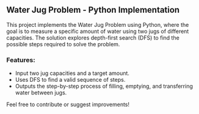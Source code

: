 
## Water Jug Problem - Python Implementation

This project implements the Water Jug Problem using Python, where the goal is to measure a specific amount of water using two jugs of different capacities. The solution explores depth-first search (DFS) to find the possible steps required to solve the problem.

### Features:
- Input two jug capacities and a target amount.
- Uses DFS to find a valid sequence of steps.
- Outputs the step-by-step process of filling, emptying, and transferring water between jugs.

Feel free to contribute or suggest improvements!


